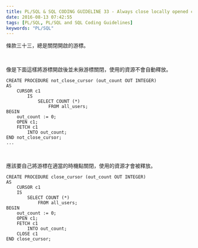 ```yaml
---
title: PL/SQL & SQL CODING GUIDELINE 33 - Always close locally opened cursors
date: 2016-08-13 07:42:55
tags: [PL/SQL, PL/SQL and SQL Coding Guidelines]
keywords: "PL/SQL"
---
```


條款三十三，總是關閉開啟的游標。  

<!-- More -->

<br/>


像是下面這樣將游標開啟後並未揪游標關閉，使用的資源不會自動釋放。  

```psql
CREATE PROCEDURE not_close_cursor (out_count OUT INTEGER) 
AS 
    CURSOR c1 
        IS 
            SELECT COUNT (*) 
                FROM all_users; 
BEGIN 
    out_count := 0; 
    OPEN c1; 
    FETCH c1 
        INTO out_count; 
END not_close_cursor; 
...
```

<br/>


應該要自己將游標在適當的時機點關閉，使用的資源才會被釋放。  

```psql
CREATE PROCEDURE close_cursor (out_count OUT INTEGER) 
AS 
    CURSOR c1 
    IS 
        SELECT COUNT (*) 
            FROM all_users; 
BEGIN 
    out_count := 0; 
    OPEN c1; 
    FETCH c1 
        INTO out_count; 
    CLOSE c1 
END close_cursor;
```

